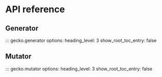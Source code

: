 # API reference

## Generator

::: gecko.generator
    options:
        heading_level: 3
        show_root_toc_entry: false

## Mutator

::: gecko.mutator
    options:
        heading_level: 3
        show_root_toc_entry: false